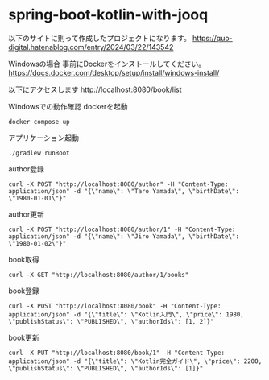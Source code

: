 # spring-boot-kotlin-with-jooq
以下のサイトに則って作成したプロジェクトになります。
https://quo-digital.hatenablog.com/entry/2024/03/22/143542

Windowsの場合
事前にDockerをインストールしてください。
https://docs.docker.com/desktop/setup/install/windows-install/



以下にアクセスします
http://localhost:8080/book/list

Windowsでの動作確認
dockerを起動
```
docker compose up
```

アプリケーション起動
```
./gradlew runBoot
```

author登録
```
curl -X POST "http://localhost:8080/author" -H "Content-Type: application/json" -d "{\"name\": \"Taro Yamada\", \"birthDate\": \"1980-01-01\"}"
```

author更新
```
curl -X POST "http://localhost:8080/author/1" -H "Content-Type: application/json" -d "{\"name\": \"Jiro Yamada\", \"birthDate\": \"1980-01-02\"}"
```

book取得
```
curl -X GET "http://localhost:8080/author/1/books"
```

book登録
```
curl -X POST "http://localhost:8080/book" -H "Content-Type: application/json" -d "{\"title\": \"Kotlin入門\", \"price\": 1980, \"publishStatus\": \"PUBLISHED\", \"authorIds\": [1, 2]}"
```

book更新
```
curl -X PUT "http://localhost:8080/book/1" -H "Content-Type: application/json" -d "{\"title\": \"Kotlin完全ガイド\", \"price\": 2200, \"publishStatus\": \"PUBLISHED\", \"authorIds\": [1]}"
```
